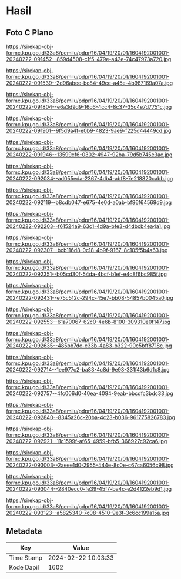 # Hasil

## Foto C Plano

https://sirekap-obj-formc.kpu.go.id/33a8/pemilu/pdpr/16/04/19/20/01/1604192001001-20240222-091452--859d4508-c1f5-479e-a42e-74c47973a720.jpg

https://sirekap-obj-formc.kpu.go.id/33a8/pemilu/pdpr/16/04/19/20/01/1604192001001-20240222-091539--2d96abee-bc84-49ce-a45e-4b987169a07a.jpg

https://sirekap-obj-formc.kpu.go.id/33a8/pemilu/pdpr/16/04/19/20/01/1604192001001-20240222-091804--e6a3d9d9-16c6-4cc4-8c37-35c4e7d7751c.jpg

https://sirekap-obj-formc.kpu.go.id/33a8/pemilu/pdpr/16/04/19/20/01/1604192001001-20240222-091901--9f5d9a4f-e0b9-4823-9ae9-f225d44449cd.jpg

https://sirekap-obj-formc.kpu.go.id/33a8/pemilu/pdpr/16/04/19/20/01/1604192001001-20240222-091946--13599cf6-0302-4947-92ba-79d5b745e3ac.jpg

https://sirekap-obj-formc.kpu.go.id/33a8/pemilu/pdpr/16/04/19/20/01/1604192001001-20240222-092034--ad055eda-2367-4db4-abf8-7e218820cabb.jpg

https://sirekap-obj-formc.kpu.go.id/33a8/pemilu/pdpr/16/04/19/20/01/1604192001001-20240222-092119--b8cdb047-e675-4e0d-a0ab-bf96f64569d9.jpg

https://sirekap-obj-formc.kpu.go.id/33a8/pemilu/pdpr/16/04/19/20/01/1604192001001-20240222-092203--f61524a9-63c1-4d9a-bfe3-d4dbcb4ea4a1.jpg

https://sirekap-obj-formc.kpu.go.id/33a8/pemilu/pdpr/16/04/19/20/01/1604192001001-20240222-092307--bcb116d8-0c18-4b9f-9167-8c105f5b4a63.jpg

https://sirekap-obj-formc.kpu.go.id/33a8/pemilu/pdpr/16/04/19/20/01/1604192001001-20240222-092351--b05cd30f-54da-4bcf-b1ef-e4c8f6bc985f.jpg

https://sirekap-obj-formc.kpu.go.id/33a8/pemilu/pdpr/16/04/19/20/01/1604192001001-20240222-092431--e75c512c-294c-45e7-bb08-54857b0045a0.jpg

https://sirekap-obj-formc.kpu.go.id/33a8/pemilu/pdpr/16/04/19/20/01/1604192001001-20240222-092553--61a70067-62c0-4e6b-8100-309310e0f147.jpg

https://sirekap-obj-formc.kpu.go.id/33a8/pemilu/pdpr/16/04/19/20/01/1604192001001-20240222-092635--485bb7dc-c33b-4a83-b322-90c5bff8718c.jpg

https://sirekap-obj-formc.kpu.go.id/33a8/pemilu/pdpr/16/04/19/20/01/1604192001001-20240222-092714--1ee977c2-ba83-4c8d-9e93-331f43b6d1c8.jpg

https://sirekap-obj-formc.kpu.go.id/33a8/pemilu/pdpr/16/04/19/20/01/1604192001001-20240222-092757--4fc006d0-40ea-4094-9eab-bbcdfc3bdc33.jpg

https://sirekap-obj-formc.kpu.go.id/33a8/pemilu/pdpr/16/04/19/20/01/1604192001001-20240222-092840--8345a26c-20ba-4c23-b036-961775826783.jpg

https://sirekap-obj-formc.kpu.go.id/33a8/pemilu/pdpr/16/04/19/20/01/1604192001001-20240222-092921--11c1599f-af65-4959-bfb5-366927c92ca6.jpg

https://sirekap-obj-formc.kpu.go.id/33a8/pemilu/pdpr/16/04/19/20/01/1604192001001-20240222-093003--2aeee1d0-2955-444e-8c0e-c67ca6056c98.jpg

https://sirekap-obj-formc.kpu.go.id/33a8/pemilu/pdpr/16/04/19/20/01/1604192001001-20240222-093044--2840ecc0-fe39-45f7-ba4c-e2d4122eb9d1.jpg

https://sirekap-obj-formc.kpu.go.id/33a8/pemilu/pdpr/16/04/19/20/01/1604192001001-20240222-093123--a5825340-7c08-4510-9e3f-3c6cc199a15a.jpg


## Metadata

| Key        | Value               |
| ---------- | ------------------- |
| Time Stamp | 2024-02-22 10:03:33 |
| Kode Dapil | 1602                |



